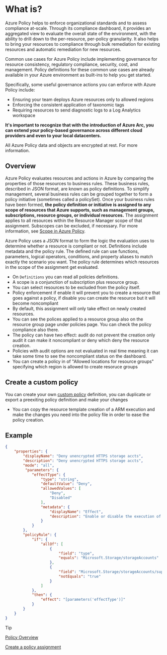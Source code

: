 # What is?

Azure Policy helps to enforce organizational standards and to assess compliance at-scale. Through its compliance dashboard, it provides an aggregated view to evaluate the overall state of the environment, with the ability to drill down to the per-resource, per-policy granularity. It also helps to bring your resources to compliance through bulk remediation for existing resources and automatic remediation for new resources.

Common use cases for Azure Policy include implementing governance for resource consistency, regulatory compliance, security, cost, and management. Policy definitions for these common use cases are already available in your Azure environment as built-ins to help you get started.

Specifically, some useful governance actions you can enforce with Azure Policy include:

- Ensuring your team deploys Azure resources only to allowed regions
- Enforcing the consistent application of taxonomic tags
- Requiring resources to send diagnostic logs to a Log Analytics workspace

**It's important to recognize that with the introduction of Azure Arc, you can extend your policy-based governance across different cloud providers and even to your local datacenters.**

All Azure Policy data and objects are encrypted at rest. For more information.

## Overview

Azure Policy evaluates resources and actions in Azure by comparing the properties of those resources to business rules. These business rules, described in JSON format, are known as policy definitions. To simplify management, several business rules can be grouped together to form a policy initiative (sometimes called a policySet). Once your business rules have been formed, **the policy definition or initiative is assigned to any scope of resources that Azure supports, such as management groups, subscriptions, resource groups, or individual resources.** The assignment applies to all resources within the Resource Manager scope of that assignment. Subscopes can be excluded, if necessary. For more information, see [Scope in Azure Policy](../Extras/Understand%20management%20scope.md).

Azure Policy uses a JSON format to form the logic the evaluation uses to determine whether a resource is compliant or not. Definitions include metadata and the policy rule. The defined rule can use functions, parameters, logical operators, conditions, and property aliases to match exactly the scenario you want. The policy rule determines which resources in the scope of the assignment get evaluated.

- On `Definitions` you can read all policies definitions.
- A scope is a conjunction of subscription plus resource group.
- You can select resources to be excluded from the policy itself.
- Policy enforcement if enable it will prevent you to create a resource that goes against a policy, if disable you can create the resource but it will become noncompliant
- By default, this assignment will only take effect on newly created resources.
- You can see the polices applied to a resource group also on the resource group page under policies page. You can check the policy compliance also there.
- The policy can have two effect: audit do not prevent the creation only audit it can make it noncompliant or deny which deny the resource creation.
- Policies with audit options are not evaluated in real time meaning it can take some time to see the noncompliant status on the dashboard.
- You can create a policy in of "Allowed locations for resource groups" specifying which region is allowed to create resoruce groups

## Create a custom policy

You can create your own [custom policy](https://learn.microsoft.com/en-us/azure/governance/policy/tutorials/create-and-manage#implement-a-new-custom-policy) definition, you can duplicate or export a preexiting policy definition and make your changes

- You can copy the resource template creation of a ARM execution and make the changes you need into the policy file in order to ease the policy creation.

## Example

```json
{
    "properties": {
        "displayName": "Deny unencrypted HTTPS storage accts",
        "description": "Deny unencrypted HTTPS storage accts",
        "mode": "all",
         "parameters": {
            "effectType": {
                "type": "string",
                "defaultValue": "Deny",
                "allowedValues": [
                    "Deny",
                    "Disabled"
                ],
                "metadata": {
                    "displayName": "Effect",
                    "description": "Enable or disable the execution of the policy"
                }
            }
        },
        "policyRule": {
            "if": {
                "allOf": [
                    {
                        "field": "type",
                        "equals": "Microsoft.Storage/storageAccounts"
                    },
                    {
                        "field": "Microsoft.Storage/storageAccounts/supportsHttpsTrafficOnly",
                        "notEquals": "true"
                    }
                ]
            },
            "then": {
                "effect": "[parameters('effectType')]"
            }
        }
    }
}
```

>[!TIP]
> [Policy Overview](https://learn.microsoft.com/en-us/azure/governance/policy/overview)
>
> [Create a policy assignment](https://learn.microsoft.com/en-gb/azure/governance/policy/assign-policy-portal)
